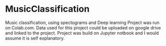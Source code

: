 # MusicClassification
Music classification, using spectograms and Deep learning
Project was run on Colab.com. Data used for this project could be uploaded on google drive and linked to the project.
Project was build on Jupyter notbook and I would assume it is self explanatory. 
